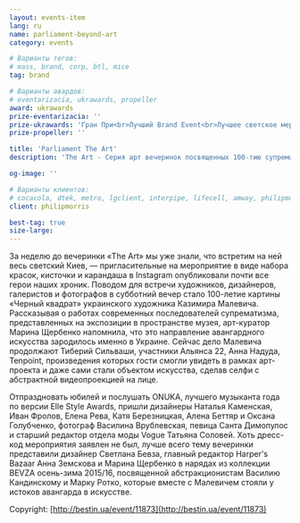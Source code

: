 ```yaml
---
layout: events-item
lang: ru
name: parliament-beyond-art
category: events

# Варианты тегов:
# mass, brand, corp, btl, mice
tag: brand 

# Варианты авардов:
# eventarizacia, ukrawards, propeller
award: ukrawards
prize-eventarizacia: ''
prize-ukrawards: 'Гран При<br>Лучший Brand Event<br>Лучшее светское мероприятие'
prize-propeller: ''

title: 'Parliament The Art'
description: 'The Art - Серия арт вечеринок посвященных 100-тию супрематизма'

og-image: ''

# Варианты клиентов:
# cocacola, dtek, metro, lgclient, interpipe, lifecell, amway, philipmorris, olymp, maristela, udp, top, zefir, unicef, wog, sebbank, niko, nemiroff, maxim, velykakyshenia, marieclaire, chervonenkoracing, burn, altis, mts, prime, seppala, lifeclient, pekingduck,
client: philipmorris

best-tag: true
size-large: 
---
```


За неделю до вечеринки «The Art» мы уже знали, что встретим на ней весь светский Киев, — пригласительные на мероприятие в виде набора красок, кисточки и карандаша в Instagram опубликовали почти все герои наших хроник. Поводом для встречи художников, дизайнеров, галеристов и фотографов в субботний вечер стало 100-летие картины «Черный квадрат» украинского художника Казимира Малевича. Рассказывая о работах современных последователей супрематизма, представленных на экспозиции в пространстве музея, арт-куратор Марина Щербенко напомнила, что это направление авангардного искусства зародилось именно в Украине. Сейчас дело Малевича продолжают Тиберий Сильваши, участники Альянса 22, Анна Надуда, Tenpoint, произведения которых гости смогли увидеть в рамках арт-проекта и даже сами стали объектом искусства, сделав селфи с абстрактной видеопроекцией на лице.

Отпраздновать юбилей и послушать ONUKA, лучшего музыканта года по версии Elle Style Awards, пришли дизайнеры Наталья Каменская, Иван Фролов, Елена Рева, Катя Березницкая, Алена Беттяр и Оксана Голубченко, фотограф Василина Врублевская, певица Санта Димопулос и старший редактор отдела моды Vogue Татьяна Соловей. Хоть дресс-код мероприятия заявлен не был, лучше всего тему вечеринки представили дизайнер Светлана Бевза, главный редактор Harper's Bazaar Анна Земскова и Марина Щербенко в нарядах из коллекции BEVZA осень-зима 2015/16, посвященной абстракционистам Василию Кандинскому и Марку Ротко, которые вместе с Малевичем стояли у истоков авангарда в искусстве.

Copyright: [http://bestin.ua/event/11873](http://bestin.ua/event/11873)
